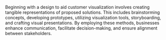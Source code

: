 Beginning with a design to aid customer visualization involves creating tangible representations of proposed solutions. This includes brainstorming concepts, developing prototypes, utilizing visualization tools, storyboarding, and crafting visual presentations. By employing these methods, businesses enhance communication, facilitate decision-making, and ensure alignment between stakeholders.